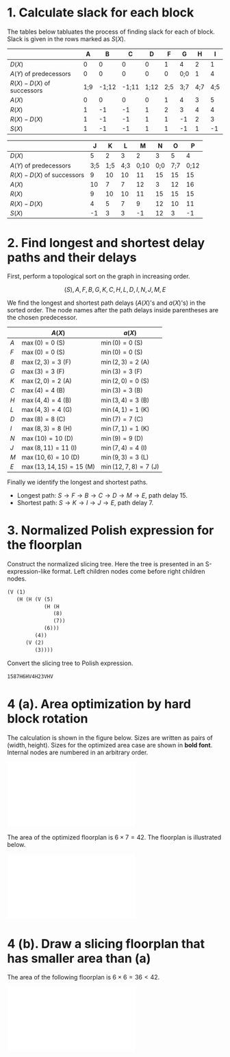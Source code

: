 # 1. Calculate slack for each block
The tables below tabluates the process of finding slack for each of block.
Slack is given in the rows marked as $S(X)$.

||A|B|C|D|F|G|H|I|
|---|---|---|---|---|---|---|---|---|
|$D(X)$|0|0|0|0|1|4|2|1|
|$A(Y)$ of predecessors|0|0|0|0|0|0;0|1|4|
|$R(X)-D(X)$ of successors|1;9|-1;12|-1;11|1;12|2;5|3;7|4;7|4;5|
|$A(X)$|0|0|0|0|1|4|3|5|
|$R(X)$|1|-1|-1|1|2|3|4|4|
|$R(X)-D(X)$|1|-1|-1|1|1|-1|2|3|
|$S(X)$|1|-1|-1|1|1|-1|1|-1|

||J|K|L|M|N|O|P|
|---|---|---|---|---|---|---|---|
|$D(X)$|5|2|3|2|3|5|4|
|$A(Y)$ of predecessors|3;5|1;5|4;3|0;10|0;0|7;7|0;12|
|$R(X)-D(X)$ of successors|9|10|10|11|15|15|15|
|$A(X)$|10|7|7|12|3|12|16|
|$R(X)$|9|10|10|11|15|15|15|
|$R(X)-D(X)$|4|5|7|9|12|10|11|
|$S(X)$|-1|3|3|-1|12|3|-1|

# 2. Find longest and shortest delay paths and their delays

First, perform a topological sort on the graph in increasing order.

$$(S), A, F, B, G, K, C, H, L, D, I, N, J, M, E$$

We find the longest and shortest path delays ($A(X)$'s and $a(X)$'s) in the sorted order.
The node names after the path delays inside parentheses are the chosen predecessor.

|   | $A(X)$                  | $a(X)$               |
|---|-------------------------|----------------------|
|$A$|$\max(0) = 0$ (S)        |$\min(0) = 0$ (S)     |
|$F$|$\max(0) = 0$ (S)        |$\min(0) = 0$ (S)     |
|$B$|$\max(2,3) = 3$ (F)      |$\min(2,3) = 2$ (A)   |
|$G$|$\max(3) = 3$ (F)        |$\min(3) = 3$ (F)     |
|$K$|$\max(2,0) = 2$ (A)      |$\min(2,0) = 0$ (S)   |
|$C$|$\max(4) = 4$ (B)        |$\min(3) = 3$ (B)     |
|$H$|$\max(4,4) = 4$ (B)      |$\min(3,4) = 3$ (B)   |
|$L$|$\max(4,3) = 4$ (G)      |$\min(4,1) = 1$ (K)   |
|$D$|$\max(8) = 8$ (C)        |$\min(7) = 7$ (C)     |
|$I$|$\max(8,3) = 8$ (H)      |$\min(7,1) = 1$ (K)   |
|$N$|$\max(10) = 10$ (D)      |$\min(9) = 9$ (D)     |
|$J$|$\max(8,11) = 11$ (I)    |$\min(7,4) = 4$ (I)   |
|$M$|$\max(10,6) = 10$ (D)    |$\min(9,3) = 3$ (L)   |
|$E$|$\max(13,14,15) = 15$ (M)|$\min(12,7,8) = 7$ (J)|

Finally we identify the longest and shortest paths.

- Longest path: $S\to F\to B\to C\to D\to M\to E$, path delay $15$.
- Shortest path: $S\to K\to I\to J\to E$, path delay $7$.

# 3. Normalized Polish expression for the floorplan

Construct the normalized slicing tree.
Here the tree is presented in an S-expression-like format.
Left children nodes come before right children nodes.

```txt
(V (1)
   (H (H (V (5)
            (H (H
               (8)
               (7))
            (6)))
         (4))
      (V (2)
         (3))))
```

Convert the slicing tree to Polish expression.

```txt
1587H6HV4H23VHV
```

# 4 (a). Area optimization by hard block rotation

The calculation is shown in the figure below.
Sizes are written as pairs of $(\text{width}, \text{height})$.
Sizes for the optimized area case are shown in **bold font**.
Internal nodes are numbered in an arbitrary order.

![The optimization process](./resources/4a-tree.pdf)

The area of the optimized floorplan is $6\times 7 = 42$.
The floorplan is illustrated below.

![The floorplan](./resources/4a-floorplan.pdf)

# 4 (b). Draw a slicing floorplan that has smaller area than (a)

The area of the following floorplan is $6\times 6 = 36 < 42$.

![The floorplan](./resources/4b-floorplan.pdf)


<!-- vim: set ft=markdown.pandoc colorcolumn=100: -->

